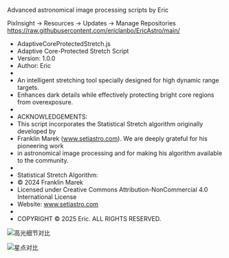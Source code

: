 Advanced astronomical image processing scripts by Eric

PixInsight → Resources → Updates → Manage Repositories
https://raw.githubusercontent.com/ericlanbo/EricAstro/main/

 * AdaptiveCoreProtectedStretch.js
 * Adaptive Core-Protected Stretch Script
 * Version: 1.0.0
 * Author: Eric
 *
 * An intelligent stretching tool specially designed for high dynamic range targets.
 * Enhances dark details while effectively protecting bright core regions from overexposure.
 *
 * ACKNOWLEDGEMENTS:
 * This script incorporates the Statistical Stretch algorithm originally developed by
 * Franklin Marek (www.setiastro.com). We are deeply grateful for his pioneering work
 * in astronomical image processing and for making his algorithm available to the community.
 *
 * Statistical Stretch Algorithm:
 * © 2024 Franklin Marek
 * Licensed under Creative Commons Attribution-NonCommercial 4.0 International License
 * Website: www.setiastro.com
 *
 * COPYRIGHT © 2025 Eric. ALL RIGHTS RESERVED.


![高光细节对比](https://github.com/user-attachments/assets/ba9d18f7-0158-4de0-9714-9213be56674e)


![星点对比](https://github.com/user-attachments/assets/84ba9fbe-32db-4137-aebb-ff587f027e0a)
